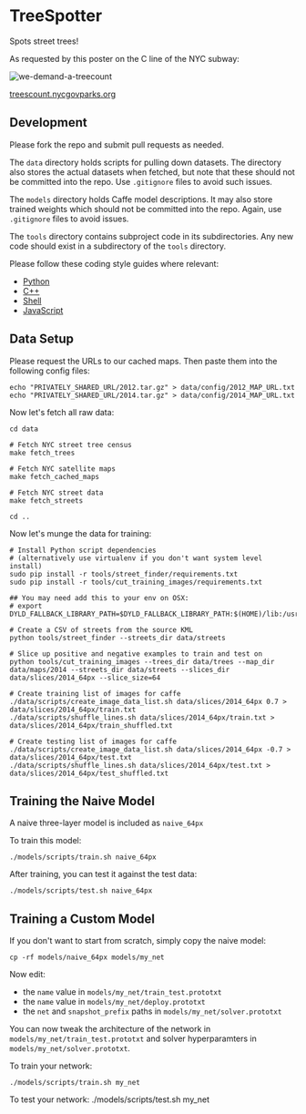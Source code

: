 # TreeSpotter

Spots street trees!

As requested by this poster on the C line of the NYC subway:

![we-demand-a-treecount](https://cloud.githubusercontent.com/assets/1735/9038769/e3cd927c-39c4-11e5-8cf7-21cbed6df11f.jpg)

[treescount.nycgovparks.org](https://treescount.nycgovparks.org/)


## Development

Please fork the repo and submit pull requests as needed.

The `data` directory holds scripts for pulling down datasets. The directory also
stores the actual datasets when fetched, but note that these should not be
committed into the repo. Use `.gitignore` files to avoid such issues.

The `models` directory holds Caffe model descriptions. It may also store trained
weights which should not be committed into the repo. Again, use `.gitignore`
files to avoid issues.

The `tools` directory contains subproject code in its subdirectories. Any new
code should exist in a subdirectory of the `tools` directory.

Please follow these coding style guides where relevant:

* [Python](http://google.github.io/styleguide/pyguide.html)
* [C++](http://google.github.io/styleguide/cppguide.html)
* [Shell](http://google.github.io/styleguide/shell.xml)
* [JavaScript](https://github.com/airbnb/javascript)


## Data Setup

Please request the URLs to our cached maps. Then paste them into the following config files:

    echo "PRIVATELY_SHARED_URL/2012.tar.gz" > data/config/2012_MAP_URL.txt
    echo "PRIVATELY_SHARED_URL/2014.tar.gz" > data/config/2014_MAP_URL.txt

Now let's fetch all raw data:

    cd data

    # Fetch NYC street tree census
    make fetch_trees

    # Fetch NYC satellite maps
    make fetch_cached_maps

    # Fetch NYC street data
    make fetch_streets

    cd ..

Now let's munge the data for training:

    # Install Python script dependencies
    # (alternatively use virtualenv if you don't want system level install)
    sudo pip install -r tools/street_finder/requirements.txt
    sudo pip install -r tools/cut_training_images/requirements.txt

    ## You may need add this to your env on OSX:
    # export DYLD_FALLBACK_LIBRARY_PATH=$DYLD_FALLBACK_LIBRARY_PATH:$(HOME)/lib:/usr/local/lib:/lib:/usr/lib

    # Create a CSV of streets from the source KML
    python tools/street_finder --streets_dir data/streets

    # Slice up positive and negative examples to train and test on
    python tools/cut_training_images --trees_dir data/trees --map_dir data/maps/2014 --streets_dir data/streets --slices_dir data/slices/2014_64px --slice_size=64

    # Create training list of images for caffe
    ./data/scripts/create_image_data_list.sh data/slices/2014_64px 0.7 > data/slices/2014_64px/train.txt
    ./data/scripts/shuffle_lines.sh data/slices/2014_64px/train.txt > data/slices/2014_64px/train_shuffled.txt

    # Create testing list of images for caffe
    ./data/scripts/create_image_data_list.sh data/slices/2014_64px -0.7 > data/slices/2014_64px/test.txt
    ./data/scripts/shuffle_lines.sh data/slices/2014_64px/test.txt > data/slices/2014_64px/test_shuffled.txt


## Training the Naive Model

A naive three-layer model is included as `naive_64px`

To train this model:

    ./models/scripts/train.sh naive_64px

After training, you can test it against the test data:

    ./models/scripts/test.sh naive_64px


## Training a Custom Model

If you don't want to start from scratch, simply copy the naive model:

    cp -rf models/naive_64px models/my_net

Now edit:

  * the `name` value in `models/my_net/train_test.prototxt`
  * the `name` value in `models/my_net/deploy.prototxt`
  * the `net` and `snapshot_prefix` paths in `models/my_net/solver.prototxt`

You can now tweak the architecture of the network in `models/my_net/train_test.prototxt` and solver hyperparamters in `models/my_net/solver.prototxt`.

To train your network:

    ./models/scripts/train.sh my_net

To test your network:
    ./models/scripts/test.sh my_net
